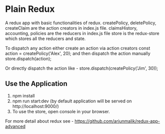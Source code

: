 # Plain Redux

A redux app with basic functionalities of redux.
createPolicy, deletePolicy, createClaim are the action creators in index.js file.
claimsHistory, accounting, policies are the reducers in index.js file
store is the redux-store which stores all the reducers and state.

To dispatch any action either create an action via action creators
const action = createPolicy('Alex', 20);
and then dispatch the action manually 
store.dispatch(action);

Or directly dispatch the action like - store.dispatch(createPolicy('Jim', 30));

Use the Application
--------------------
1. npm install
2. npm run start:dev (by default application will be served on http://localhost:9000/)
3. To use the store, open console in your browser.

For more detail about redux see - https://github.com/arjunmalik/redux-app-advanced
